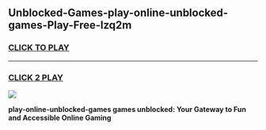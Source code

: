 
## Unblocked-Games-play-online-unblocked-games-Play-Free-lzq2m
<h3>
<a href="https://premium76.site?title=play-online-unblocked-games&ref=17A">CLICK TO PLAY</a></h3>
<hr>

<h3>
<a href="https://premium76.site?title=play-online-unblocked-games&ref=17A">CLICK 2 PLAY</a>
  
</h3>

<a href="https://premium76.site?title=play-online-unblocked-games&ref=17A"><img src="https://clearcache.store/games.png"></a>


**play-online-unblocked-games games unblocked: Your Gateway to Fun and Accessible Online Gaming**
